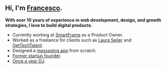## **Hi, I'm [Francesco](https://francescocalabretta.com/).**
**With over 10 years of experience in web development, design, and growth strategies, I love to build digital products.**

* Currently working at [SmartFrame](https://smartframe.io) as a Product Owner.
* Worked as a freelance for clients such as [Laura Seiler](https://www.lauraseiler.com/) and [GetTechTalent](https://www.linkedin.com/company/gettechtalent/).
* Designed a [messaging app](https://francescocalabretta.com/messaging-app.mp4) from scratch.
* [Former startup founder](https://corriereinnovazione.corriere.it/2015/04/09/idea-un-24enne-porta-online-abiti-negozi-abbigliamento-ae3e104c-de97-11e4-9169-2cdb2836f1f0.shtml).
* [Once a year DJ](https://www.instagram.com/reel/C-2Y1afoULt/).
